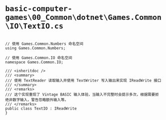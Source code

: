 # `basic-computer-games\00_Common\dotnet\Games.Common\IO\TextIO.cs`

```

// 使用 Games.Common.Numbers 命名空间
using Games.Common.Numbers;

// 使用 Games.Common.IO 命名空间
namespace Games.Common.IO;

/// <inheritdoc />
/// <summary>
/// 使用 TextReader 读取输入并使用 TextWriter 写入输出来实现 IReadWrite 接口
/// </summary>
/// <remarks>
/// 这个实现重现了 Vintage BASIC 输入体验，当输入不完整时会提示多次，根据需要拒绝非数字输入，警告忽略额外输入等。
/// </remarks>
public class TextIO : IReadWrite
}

```